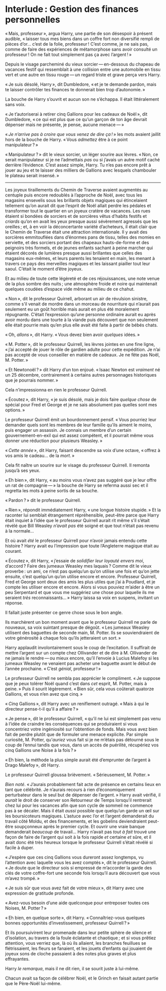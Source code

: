 # Interlude : Gestion des finances personnelles

« Mais, professeur », argua Harry, une partie de son désespoir à présent
audible, « laisser tous mes biens dans un coffre fort non diversifié
rempli de pièces d’or… c’est de la folie, professeur ! C’est comme, je
ne sais pas, comme de faire des expériences de métamorphose sans avoir
consulté un professeur ! On ne fait tout simplement pas ça avec
l’argent ! »

Depuis le visage parcheminé du vieux sorcier — en-dessous du chapeau de
vacances festif qui ressemblait à une collision entre une automobile en
tissu vert et une autre en tissu rouge — un regard triste et grave perça
vers Harry.

« Je suis désolé, Harry », dit Dumbledore, « et je te demande pardon, mais
te laisser contrôler tes finances te donnerait bien trop d’autonomie. »

La bouche de Harry s’ouvrit et aucun son ne s’échappa. Il était
littéralement sans voix.

« Je t’autoriserai à retirer cinq Gallions pour les cadeaux de Noël », dit
Dumbledore, « ce qui est plus que ce qu’un garçon de ton âge devrait
dépenser mais ne présente, je pense, aucune menace — »

« *Je n’arrive pas à croire que vous venez de dire ça !* » les mots
avaient jaillit hors de la bouche de Harry. « Vous *admettez* être à ce
point manipulateur ? »

« Manipulateur ? » dit le vieux sorcier, un léger sourire aux lèvres.
« Non, ce serait manipulateur si je ne l’admettais *pas* ou si j’avais un
autre motif caché derrière l’évidence. C’est assez simple, Harry. Tu
n’es pas encore prêt à jouer au jeu et te laisser des milliers de
Gallions avec lesquels chambouler le plateau serait insensé. »



------------------------------------------------------------------------



Les joyeux tiraillements du Chemin de Traverse avaient augmentés au
centuple puis encore redoublés à l’approche de Noël, avec tous les
magasins ensevelis sous les brillants objets magiques qui étincelaient
tellement qu’on aurait dit que l’esprit de Noël allait perdre les
pédales et transformer tout le quartier en un joyeux cratère de
vacances. Les rues étaient si bondées de sorciers et de sorcières vêtus
d’habits festifs et *criards* qu’on en avait les yeux presque aussi
sévèrement agressés que les oreilles ; et, à en voir la déconcertante
variété d’acheteurs, il était clair que le Chemin de Traverse était une
attraction internationale. Il y avait des sorcières emmitouflées dans
d’énormes pans de tissu, telles des momies en serviette, et des sorciers
portant des chapeaux hauts-de-forme et des peignoirs très formels, et de
jeunes enfants sachant à peine marcher qui étaient décorés de lumières
presque aussi brillantes que celles des magasins eux-mêmes, et leurs
parents les tenaient en main, les menant à travers ce pays des
merveilles magiques et les laissant piailler tout leur saoul. C’était le
moment d’être joyeux.

Et au milieu de toute cette légèreté et de ces réjouissances, une note
venue de la plus sombre des nuits ; une atmosphère froide et noire qui
maintenait quelques coudées d’espace vide même au milieu de ce chahut.

« Non », dit le professeur Quirrell, arborant un air de révulsion
sinistre, comme s’il venait de mordre dans un morceau de nourriture qui
n’aurait pas seulement eu un goût horrible mais aurait en plus été
moralement répugnante. C’était l’expression qu’une personne ordinaire
aurait eu après avoir mordu dans une tourte à la viande puis découvert
que non seulement elle était pourrie mais qu’en plus elle avait été
faite à partir de bébés chats.

« Oh, *allons* », dit Harry. « Vous devez bien avoir *quelques* idées. »

« M. Potter », dit le professeur Quirrell, les lèvres jointes en une fine
ligne, « j’ai accepté de jouer le rôle de gardien adulte pour cette
expédition. Je n’ai pas accepté de vous conseiller en matière de
cadeaux. Je ne fête pas Noël, M. Potter. »

« Et Newtonoël ? » dit Harry d’un ton enjoué. « Isaac Newton est *vraiment*
né un 25 décembre, contrairement à certains autres personnages
historiques que je pourrais nommer. »

Cela n’impressionna en rien le professeur Quirrell.

« Écoutez », dit Harry, « je suis désolé, mais je dois faire *quelque
chose* de spécial pour Fred et George et je ne sais absolument pas
quelles sont mes options. »

Le professeur Quirrell émit un bourdonnement pensif. « Vous pourriez leur
demander quels sont les membres de leur famille qu’ils aiment le moins,
puis engager un assassin. Je connais un membre d’un certain
gouvernement-en-exil qui est assez compétent, et il pourrait même vous
donner une réduction pour plusieurs Weasley. »

« *Cette année* », dit Harry, faisant descendre sa voix d’une octave,
« offrez à vos amis le cadeau… de la *mort*. »

Cela fit naître un sourire sur le visage du professeur Quirrell. Il
remonta jusqu’à ses yeux.

« Eh bien », dit Harry, « au moins vous n’avez pas suggéré que je leur
offre un rat de compagnie — » la bouche de Harry se referma aussi sec et
il regretta les mots à peine sortis de sa bouche.

« Pardon ? » dit le professeur Quirrell.

« Rien », répondit immédiatement Harry, « une longue histoire stupide. » Et
la raconter lui semblait étrangement répréhensible, peut-être parce que
Harry était inquiet à l’idée que le professeur Quirrell aurait rit même
s’il s’était révélé que Bill Weasley *n’avait* *pas* été soigné et que
tout n’était pas revenu à la normale…

Et où avait *été* le professeur Quirrell pour n’avoir jamais entendu
cette histoire ? Harry avait eu l’impression que toute l’Angleterre
magique était au courant.

« Écoutez », dit Harry, « j’essaie de *solidifier leur loyauté envers moi*,
d’accord ? Faire des jumeaux Weasley mes laquais ? Comme dit le vieux
proverbe : un ami, ce n’est pas quelqu’un qu’on utilise une fois et
qu’on jette ensuite, c’est quelqu’un qu’on utilise encore et encore.
Professeur Quirrell, Fred et George sont deux des amis les plus utiles
que j’ai à Poudlard, et je compte les utiliser encore et encore. Alors
si vous pouviez m’aider à être un peu Serpentard et que vous me
suggériez une chose pour laquelle ils me seraient *très*
reconnaissants… » Harry laissa sa voix en suspens, invitant un réponse.

Il fallait juste présenter ce genre chose sous le bon angle.

Ils marchèrent un bon moment avant que le professeur Quirrell ne parle
de nouveaux, sa voix suintant presque de dégoût. « Les jumeaux Weasley
utilisent des baguettes de seconde main, M. Potter. Ils se
souviendraient de votre générosité à chaque fois qu’ils jetteraient un
sort. »

Harry applaudit involontairement sous le coup de l’excitation. Il
suffirait de mettre l’argent sur un compte chez Ollivander et de dire à
M. Ollivander de ne jamais le rendre — ou mieux encore, qu’il l’envoie à
Lucius Malefoy si les jumeaux Weasley ne venaient pas acheter une
baguette avant le début de l’année prochaine. « C’est *génial*,
professeur ! »

Le professeur Quirrell ne sembla pas apprécier le compliment. « Je
suppose que je peux tolérer Noël quand c’est dans *cet* esprit, M.
Potter, mais à peine. » Puis il sourit légèrement. « Bien sûr, cela vous
coûterait quatorze Gallions, et vous n’en avez que cinq. »

« *Cinq* Gallions », dit Harry avec un reniflement outragé. « Mais à qui le
directeur pense-t-il qu’il a affaire ? »

« Je pense », dit le professeur Quirrell, « qu’il ne lui est simplement pas
venu à l’idée de craindre les conséquences qui se produiraient si vous
concentriez votre ingéniosité sur l’obtention de fonds. Mais vous avez
bien fait de perdre plutôt que de formuler une menace explicite. Par
simple curiosité, M. Potter, qu’*auriez* vous fait si je ne m’étais pas
détourné sous le coup de l’ennui tandis que vous, dans un accès de
puérilité, récupériez vos cinq Gallions une Noise à la fois ? »

« Eh bien, la méthode la plus simple aurait été d’emprunter de l’argent à
Drago Malefoy », dit Harry.

Le professeur Quirrell gloussa brièvement. « Sérieusement, M. Potter. »

*Bien noté*. « J’aurais probablement fait acte de présence en certains
lieux en tant que célébrité. Je n’aurais recours à rien d’économiquement
perturbateur dans le seul but de dépenser de l’argent. » Harry avait
vérifié, il *aurait* le droit de conserver son Retourneur de Temps
lorsqu’il rentrerait chez lui pour les vacances afin que son cycle de
sommeil ne commence pas à se décaler. Mais il était *aussi* possible que
quelqu’un garde un œil sur les boursicoteurs magiques. L’astuce avec
l’or et l’argent demanderait du travail côté Moldu, et des financements,
et les gobelins deviendraient peut-être soupçonneux après le premier
cycle. Et ouvrir une vraie banque demanderait *beaucoup* de travail…
Harry n’avait pas *tout à fait* trouvé une façon de faire de l’argent
qui soit à la fois rapide *et* certaine *et* sûre, et il avait donc été
très heureux lorsque le professeur Quirrell s’était révélé si facile à
duper.

« J’espère que ces cinq Gallions vous dureront assez longtemps, vu
l’attention avec laquelle vous les avez comptés », dit le professeur
Quirrell. « Je doute que le directeur sois si empressé de m’accorder la
garde des clés de votre coffre-fort une seconde fois lorsqu’il aura
découvert que vous m’avez trompé. »

« Je suis sûr que vous avez fait de votre mieux », dit Harry avec une
expression de gratitude profonde.

« Avez-vous besoin d’une aide quelconque pour entreposer toutes ces
Noises, M. Potter ? »

« Eh bien, en quelque sorte », dit Harry. « Connaîtriez-vous quelques
bonnes opportunités d’investissement, professeur Quirrell ? »

Et ils poursuivirent leur promenade dans leur petite sphère de silence
et d’isolation, au travers de la foule éclatante et chaotique ; et si
vous prêtiez attention, vous verriez que, là où ils allaient, les
branches feuillues se flétrissaient, les fleurs se fanaient, et les
jouets d’enfants qui jouaient de joyeux sons de cloche passaient à des
notes plus graves et plus effrayantes.

Harry *le remarqua*, mais il ne dit rien, il se sourit juste à lui-même.

Chacun avait sa façon de célébrer Noël, et le Grinch en faisait autant
partie que le Père-Noël lui-même.
